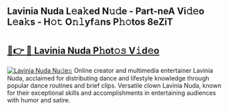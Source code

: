 ## Lavinia Nuda L𝚎a𝚔ed N𝚞𝚍e - Part-neA Vi𝚍𝚎o L𝚎a𝚔s - H𝚘𝚝 O𝚗𝚕yf𝚊ns P𝚑𝚘tos 8eZiT

# <h2><a href="http://kf5kb8x.oniu.top/?m=Lavinia+Nuda">🔗👉 🔴 Lavinia Nuda P𝚑ot𝚘𝚜 V𝚒d𝚎o</a></h2>

[![Lavinia Nuda Nu𝚍e𝚜](https://i.imgur.com/0qMVB7G.gif)](http://kf5kb8x.oniu.top/?m=Lavinia+Nuda)
Online creator and multimedia entertainer Lavinia Nuda, acclaimed for distributing dance and lifestyle knowledge through popular dance routines and brief clips. Versatile clown Lavinia Nuda, known for their exceptional skills and accomplishments in entertaining audiences with humor and satire.  
